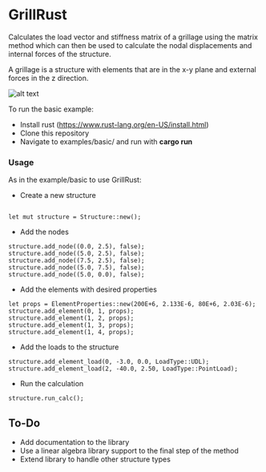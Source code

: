 # GrillRust
Calculates the load vector and stiffness matrix of a grillage using the matrix method which can then be used to calculate the nodal displacements and internal forces of the structure.

A grillage is a structure with elements that are in the x-y plane and external forces in the z direction.

![alt text](https://github.com/alanstoate/GrillRust/blob/master/examples/diagram.png "examples/img/diagram.png")

To run the basic example:
  * Install rust (https://www.rust-lang.org/en-US/install.html)
  * Clone this repository
  * Navigate to examples/basic/ and run with **cargo run**
  

### Usage
As in the example/basic to use GrillRust:

  * Create a new structure
  ```
  
  let mut structure = Structure::new();
  ```
  * Add the nodes
  ```
  structure.add_node((0.0, 2.5), false);
  structure.add_node((5.0, 2.5), false);
  structure.add_node((7.5, 2.5), false);
  structure.add_node((5.0, 7.5), false);
  structure.add_node((5.0, 0.0), false);
  ```
  
  * Add the elements with desired properties
  ```
  let props = ElementProperties::new(200E+6, 2.133E-6, 80E+6, 2.03E-6);
  structure.add_element(0, 1, props);
  structure.add_element(1, 2, props);
  structure.add_element(1, 3, props);
  structure.add_element(1, 4, props);
  ```
  
  * Add the loads to the structure
  ```
  structure.add_element_load(0, -3.0, 0.0, LoadType::UDL);
  structure.add_element_load(2, -40.0, 2.50, LoadType::PointLoad);
  ```
  
  * Run the calculation
  ```
  structure.run_calc();
  ```

## To-Do
* Add documentation to the library
* Use a linear algebra library support to the final step of the method
* Extend library to handle other structure types
